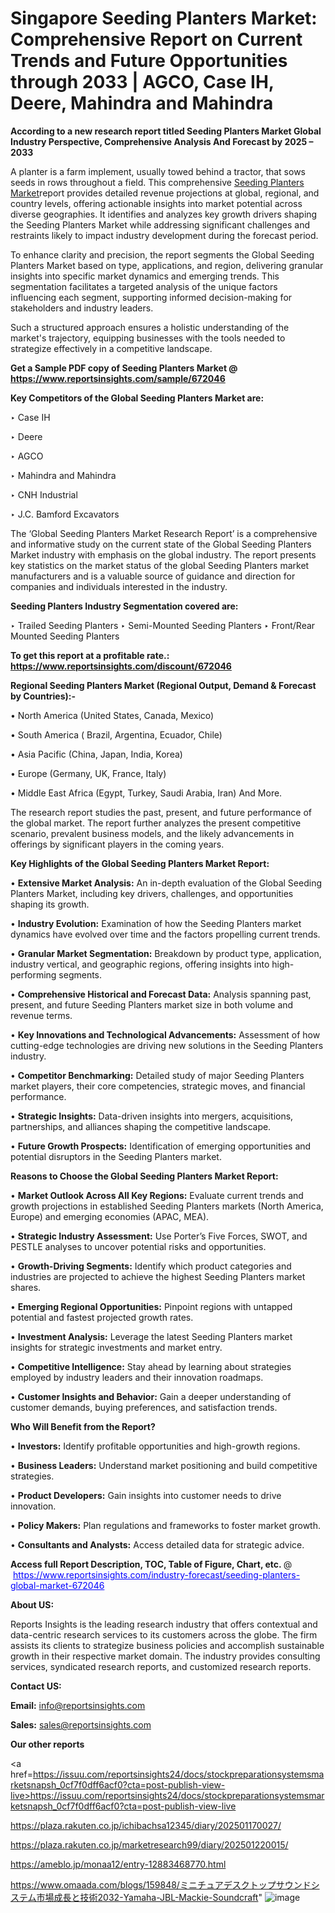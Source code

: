 # Singapore Seeding Planters Market: Comprehensive Report on Current Trends and Future Opportunities through 2033 | AGCO, Case IH, Deere, Mahindra and Mahindra

<strong>According to a new research report titled Seeding Planters Market Global Industry Perspective, Comprehensive Analysis And Forecast by 2025 – 2033</strong>

A planter is a farm implement, usually towed behind a tractor, that sows seeds in rows throughout a field. This comprehensive <a href=https://www.reportsinsights.com/sample/672046>Seeding Planters Market</a>report provides detailed revenue projections at global, regional, and country levels, offering actionable insights into market potential across diverse geographies. It identifies and analyzes key growth drivers shaping the Seeding Planters Market while addressing significant challenges and restraints likely to impact industry development during the forecast period.

To enhance clarity and precision, the report segments the Global Seeding Planters Market based on type, applications, and region, delivering granular insights into specific market dynamics and emerging trends. This segmentation facilitates a targeted analysis of the unique factors influencing each segment, supporting informed decision-making for stakeholders and industry leaders.

Such a structured approach ensures a holistic understanding of the market's trajectory, equipping businesses with the tools needed to strategize effectively in a competitive landscape.

<strong>Get a Sample PDF copy of Seeding Planters Market </strong><strong>@<a href=https://www.reportsinsights.com/sample/672046 style=color:#0000ff;> https://www.reportsinsights.com/sample/672046</a></strong></font>

<strong>Key Competitors of the Global Seeding Planters Market are:</strong>

‣ Case IH

‣ Deere

‣ AGCO

‣ Mahindra and Mahindra

‣ CNH Industrial

‣ J.C. Bamford Excavators

The ‘Global Seeding Planters Market Research Report’ is a comprehensive and informative study on the current state of the Global Seeding Planters Market industry with emphasis on the global industry. The report presents key statistics on the market status of the global Seeding Planters market manufacturers and is a valuable source of guidance and direction for companies and individuals interested in the industry.

<strong>Seeding Planters Industry Segmentation covered are:</strong>

‣ Trailed Seeding Planters
‣ Semi-Mounted Seeding Planters
‣ Front/Rear Mounted Seeding Planters

<strong>To get this report at a profitable rate.: <a href=https://www.reportsinsights.com/discount/672046 style=color:#0000ff;>https://www.reportsinsights.com/discount/672046</a></strong></font>

<strong>Regional Seeding Planters Market (Regional Output, Demand &amp; Forecast by Countries):-</strong>

• North America (United States, Canada, Mexico)

• South America ( Brazil, Argentina, Ecuador, Chile)

• Asia Pacific (China, Japan, India, Korea)

• Europe (Germany, UK, France, Italy)

• Middle East Africa (Egypt, Turkey, Saudi Arabia, Iran) And More.

The research report studies the past, present, and future performance of the global market. The report further analyzes the present competitive scenario, prevalent business models, and the likely advancements in offerings by significant players in the coming years.

<strong>Key Highlights of the Global Seeding Planters Market Report:</strong>

• <strong>Extensive Market Analysis:</strong> An in-depth evaluation of the Global Seeding Planters Market, including key drivers, challenges, and opportunities shaping its growth.

• <strong>Industry Evolution:</strong> Examination of how the Seeding Planters market dynamics have evolved over time and the factors propelling current trends.

• <strong>Granular Market Segmentation:</strong> Breakdown by product type, application, industry vertical, and geographic regions, offering insights into high-performing segments.

• <strong>Comprehensive Historical and Forecast Data:</strong> Analysis spanning past, present, and future Seeding Planters market size in both volume and revenue terms.

• <strong>Key Innovations and Technological Advancements:</strong> Assessment of how cutting-edge technologies are driving new solutions in the Seeding Planters industry.

• <strong>Competitor Benchmarking:</strong> Detailed study of major Seeding Planters market players, their core competencies, strategic moves, and financial performance.

• <strong>Strategic Insights:</strong> Data-driven insights into mergers, acquisitions, partnerships, and alliances shaping the competitive landscape.

• <strong>Future Growth Prospects:</strong> Identification of emerging opportunities and potential disruptors in the Seeding Planters market.

<strong>Reasons to Choose the Global Seeding Planters Market Report:</strong>

• <strong>Market Outlook Across All Key Regions:</strong> Evaluate current trends and growth projections in established Seeding Planters markets (North America, Europe) and emerging economies (APAC, MEA).

• <strong>Strategic Industry Assessment:</strong> Use Porter’s Five Forces, SWOT, and PESTLE analyses to uncover potential risks and opportunities.

• <strong>Growth-Driving Segments:</strong> Identify which product categories and industries are projected to achieve the highest Seeding Planters market shares.

• <strong>Emerging Regional Opportunities:</strong> Pinpoint regions with untapped potential and fastest projected growth rates.

• <strong>Investment Analysis:</strong> Leverage the latest Seeding Planters market insights for strategic investments and market entry.

• <strong>Competitive Intelligence:</strong> Stay ahead by learning about strategies employed by industry leaders and their innovation roadmaps.

• <strong>Customer Insights and Behavior:</strong> Gain a deeper understanding of customer demands, buying preferences, and satisfaction trends.

<strong>Who Will Benefit from the Report?</strong>

• <strong>Investors:</strong> Identify profitable opportunities and high-growth regions.

• <strong>Business Leaders:</strong> Understand market positioning and build competitive strategies.

• <strong>Product Developers:</strong> Gain insights into customer needs to drive innovation.

• <strong>Policy Makers:</strong> Plan regulations and frameworks to foster market growth.

• <strong>Consultants and Analysts:</strong> Access detailed data for strategic advice.
</ul>
<strong>Access full Report Description, TOC, Table of Figure, Chart, etc. </strong>@  <a href=https://www.reportsinsights.com/industry-forecast/seeding-planters-global-market-672046 style=color:#0000ff;>https://www.reportsinsights.com/industry-forecast/seeding-planters-global-market-672046</a></font>

<strong><strong>About US</strong>:</strong>

Reports Insights is the leading research industry that offers contextual and data-centric research services to its customers across the globe. The firm assists its clients to strategize business policies and accomplish sustainable growth in their respective market domain. The industry provides consulting services, syndicated research reports, and customized research reports.

<strong>Contact US:</strong>

<p class=""""><b>Email:</b> <a href=mailto:info@reportsinsights.com>info@reportsinsights.com</a></p>
<p class=""""><b>Sales:</b> <a href=mailto:sales@reportsinsights.com>sales@reportsinsights.com</a></p>

<strong>Our other reports</strong>

<a href=https://issuu.com/reportsinsights24/docs/stockpreparationsystemsmarketsnapsh_0cf7f0dff6acf0?cta=post-publish-view-live>https://issuu.com/reportsinsights24/docs/stockpreparationsystemsmarketsnapsh_0cf7f0dff6acf0?cta=post-publish-view-live</a>

<a href=https://plaza.rakuten.co.jp/ichibachsa12345/diary/202501170027/>https://plaza.rakuten.co.jp/ichibachsa12345/diary/202501170027/</a>

<a href=https://plaza.rakuten.co.jp/marketresearch99/diary/202501220015/>https://plaza.rakuten.co.jp/marketresearch99/diary/202501220015/</a>

<a href=https://ameblo.jp/monaa12/entry-12883468770.html>https://ameblo.jp/monaa12/entry-12883468770.html</a>

<a href=https://www.omaada.com/blogs/159848/ミニチュアデスクトップサウンドシステム市場成長と技術2032-Yamaha-JBL-Mackie-Soundcraft>https://www.omaada.com/blogs/159848/ミニチュアデスクトップサウンドシステム市場成長と技術2032-Yamaha-JBL-Mackie-Soundcraft</a>"
![image](https://github.com/user-attachments/assets/02ae7506-fc1b-4b23-8441-74531f458a8a)
